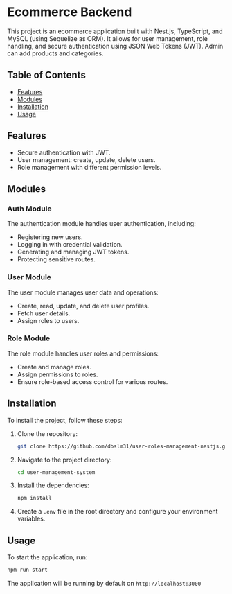# Ecommerce Backend

This project is an ecommerce application built with Nest.js, TypeScript, and MySQL (using Sequelize as ORM). It allows for user management, role handling, and secure authentication using JSON Web Tokens (JWT). Admin can add products and categories. 

## Table of Contents

- [Features](#features)
- [Modules](#modules)
- [Installation](#installation)
- [Usage](#usage)


## Features

- Secure authentication with JWT.
- User management: create, update, delete users.
- Role management with different permission levels.

## Modules

### Auth Module

The authentication module handles user authentication, including:

- Registering new users.
- Logging in with credential validation.
- Generating and managing JWT tokens.
- Protecting sensitive routes.

### User Module

The user module manages user data and operations:

- Create, read, update, and delete user profiles.
- Fetch user details.
- Assign roles to users.

### Role Module

The role module handles user roles and permissions:

- Create and manage roles.
- Assign permissions to roles.
- Ensure role-based access control for various routes.

## Installation

To install the project, follow these steps:

1. Clone the repository:
   ```bash
   git clone https://github.com/dbslm31/user-roles-management-nestjs.git

2. Navigate to the project directory:
   ```bash
   cd user-management-system

3. Install the dependencies:
   ```bash
   npm install

4. Create a `.env` file in the root directory and configure your environment variables.


## Usage
To start the application, run:
   ```bash
   npm run start
```
The application will be running by default on `http://localhost:3000`


